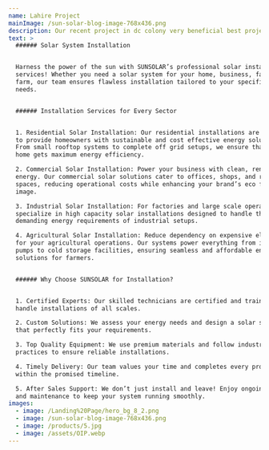 ```yaml
---
name: Lahire Project
mainImage: /sun-solar-blog-image-768x436.png
description: Our recent project in dc colony very beneficial best projext
text: >
  ###### Solar System Installation


  Harness the power of the sun with SUNSOLAR’s professional solar installation
  services! Whether you need a solar system for your home, business, factory, or
  farm, our team ensures flawless installation tailored to your specific energy
  needs.


  ###### Installation Services for Every Sector


  1. Residential Solar Installation: Our residential installations are designed
  to provide homeowners with sustainable and cost effective energy solutions.
  From small rooftop systems to complete off grid setups, we ensure that every
  home gets maximum energy efficiency.

  2. Commercial Solar Installation: Power your business with clean, renewable
  energy. Our commercial solar solutions cater to offices, shops, and retail
  spaces, reducing operational costs while enhancing your brand’s eco friendly
  image.

  3. Industrial Solar Installation: For factories and large scale operations, we
  specialize in high capacity solar installations designed to handle the
  demanding energy requirements of industrial setups.

  4. Agricultural Solar Installation: Reduce dependency on expensive electricity
  for your agricultural operations. Our systems power everything from irrigation
  pumps to cold storage facilities, ensuring seamless and affordable energy
  solutions for farmers.


  ###### Why Choose SUNSOLAR for Installation?


  1. Certified Experts: Our skilled technicians are certified and trained to
  handle installations of all scales.

  2. Custom Solutions: We assess your energy needs and design a solar system
  that perfectly fits your requirements.

  3. Top Quality Equipment: We use premium materials and follow industry best
  practices to ensure reliable installations.

  4. Timely Delivery: Our team values your time and completes every project
  within the promised timeline.

  5. After Sales Support: We don’t just install and leave! Enjoy ongoing support
  and maintenance to keep your system running smoothly.
images:
  - image: /Landing%20Page/hero_bg_8_2.png
  - image: /sun-solar-blog-image-768x436.png
  - image: /products/5.jpg
  - image: /assets/OIP.webp
---
```


